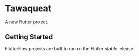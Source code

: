 # Tawaqueat

A new Flutter project.

## Getting Started

FlutterFlow projects are built to run on the Flutter _stable_ release.

